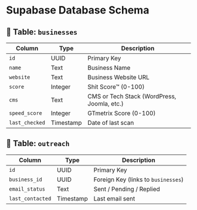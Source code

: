 
# Supabase Database Schema

## 🚀 Table: `businesses`
| Column         | Type       | Description                                  |
|---------------|-----------|----------------------------------------------|
| `id`         | UUID      | Primary Key                                  |
| `name`       | Text      | Business Name                               |
| `website`    | Text      | Business Website URL                        |
| `score`      | Integer   | Shit Score™ (0-100)                         |
| `cms`        | Text      | CMS or Tech Stack (WordPress, Joomla, etc.) |
| `speed_score` | Integer   | GTmetrix Score (0-100)                      |
| `last_checked` | Timestamp | Date of last scan                          |

## 🚀 Table: `outreach`
| Column         | Type       | Description                                  |
|---------------|-----------|----------------------------------------------|
| `id`         | UUID      | Primary Key                                  |
| `business_id` | UUID      | Foreign Key (links to `businesses`)         |
| `email_status` | Text      | Sent / Pending / Replied                    |
| `last_contacted` | Timestamp | Last email sent                          |

